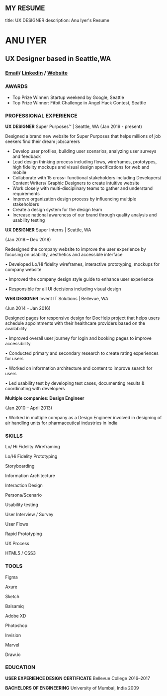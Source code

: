 ## MY RESUME
title: UX DESIGNER
description: Anu Iyer's Resume


# ANU IYER
## UX Designer based in Seattle,WA
### [Email](anubechem@gmail.com)/ [Linkedin](https://www.linkedin.com/in/anu-iyer) / [Website](https://anuportfolio.wixsite.com/mysite)

### AWARDS
- Top Prize Winner: Startup weekend by Google, Seattle
- Top Prize Winner: Fitbit Challenge in Angel Hack Contest, Seattle

### PROFESSIONAL EXPERIENCE

**UX DESIGNER**
Super Purposes™ | Seattle, WA 
 (Jan 2019 - present)

Designed a brand new website for Super Purposes that helps millions of job seekers find their dream job/careers  
- Develop user profiles, building user scenarios, analyzing user surveys and feedback
- Lead design thinking process including flows, wireframes, prototypes, high fidelity mockups and visual design specifications for  web and mobile
- Collaborate with 15 cross- functional stakeholders including Developers/ Content Writers/ Graphic Designers to create intuitive website	
- Work closely with multi-disciplinary teams to gather and understand requirements
- Improve organization design process by influencing multiple stakeholders
- Create a design system for the design team  
- Increase national awareness of our brand through quality analysis and usability testing

**UX DESIGNER**
Super Interns | Seattle, WA 

(Jan 2018 – Dec 2018)

Redesigned the company website to improve the user experience by focusing on usability, aesthetics and accessible interface

•	Developed Lo/Hi fidelity wireframes, interactive prototyping, mockups for company website

•	Improved the company design style guide to enhance user experience 

•	Responsible for all UI decisions including visual design


**WEB DESIGNER**
Invent IT Solutions | Bellevue, WA 

(Jun 2014 – Jan 2016)

Designed pages for responsive design for DocHelp project that helps users schedule appointments with their healthcare providers based on the availability

•	Improved overall user journey for login and booking pages to improve accessibility

•	Conducted primary and secondary research to create rating experiences for users 

•	Worked on information architecture and content to improve search for users 

•	Led usability test by developing test cases, documenting results & coordinating with developers


**Multiple companies: Design Engineer**

(Jan 2010 – April 2013)

•	Worked in multiple company as a Design Engineer involved in designing of air handling units for pharmaceutical industries in India


### SKILLS
Lo/ Hi Fidelity Wireframing

Lo/Hi Fidelity Prototyping

Storyboarding

Information Architecture

Interaction Design

Persona/Scenario

Usability testing

User Interview / Survey

User Flows

Rapid Prototyping

UX Process

HTML5 / CSS3


### TOOLS
Figma

Axure

Sketch

Balsamiq

Adobe XD

Photoshop

Invision

Marvel

Draw.io


### EDUCATION 
**USER EXPERIENCE DESIGN CERTIFICATE**
Bellevue College
2016–2017

**BACHELORS OF ENGINEERING** 
University of Mumbai, India
2009




